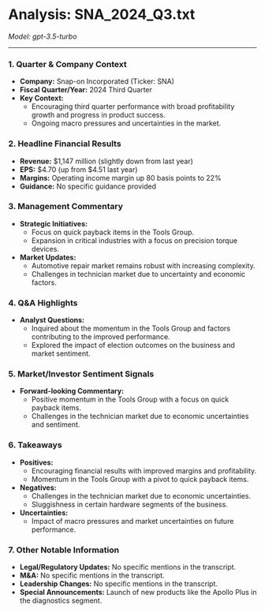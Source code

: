 # Analysis: SNA_2024_Q3.txt

*Model: gpt-3.5-turbo*

---

### 1. Quarter & Company Context
- **Company:** Snap-on Incorporated (Ticker: SNA)
- **Fiscal Quarter/Year:** 2024 Third Quarter
- **Key Context:** 
  - Encouraging third quarter performance with broad profitability growth and progress in product success.
  - Ongoing macro pressures and uncertainties in the market.

### 2. Headline Financial Results
- **Revenue:** $1,147 million (slightly down from last year)
- **EPS:** $4.70 (up from $4.51 last year)
- **Margins:** Operating income margin up 80 basis points to 22%
- **Guidance:** No specific guidance provided

### 3. Management Commentary
- **Strategic Initiatives:** 
  - Focus on quick payback items in the Tools Group.
  - Expansion in critical industries with a focus on precision torque devices.
- **Market Updates:** 
  - Automotive repair market remains robust with increasing complexity.
  - Challenges in technician market due to uncertainty and economic factors.

### 4. Q&A Highlights
- **Analyst Questions:** 
  - Inquired about the momentum in the Tools Group and factors contributing to the improved performance.
  - Explored the impact of election outcomes on the business and market sentiment.
  
### 5. Market/Investor Sentiment Signals
- **Forward-looking Commentary:** 
  - Positive momentum in the Tools Group with a focus on quick payback items.
  - Challenges in the technician market due to economic uncertainties and sentiment.
  
### 6. Takeaways
- **Positives:**
  - Encouraging financial results with improved margins and profitability.
  - Momentum in the Tools Group with a pivot to quick payback items.
- **Negatives:**
  - Challenges in the technician market due to economic uncertainties.
  - Sluggishness in certain hardware segments of the business.
- **Uncertainties:**
  - Impact of macro pressures and market uncertainties on future performance.
  
### 7. Other Notable Information
- **Legal/Regulatory Updates:** No specific mentions in the transcript.
- **M&A:** No specific mentions in the transcript.
- **Leadership Changes:** No specific mentions in the transcript.
- **Special Announcements:** Launch of new products like the Apollo Plus in the diagnostics segment.